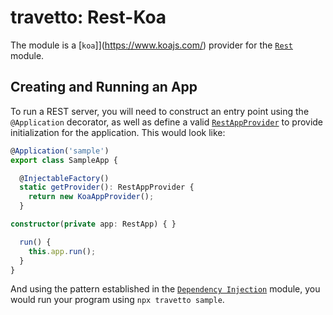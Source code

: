 travetto: Rest-Koa
===
The module is a [`koa`]](https://www.koajs.com/) provider for the [`Rest`](https://github.com/travetto/travetto/tree/master/module/rest) module.

## Creating and Running an App
To run a REST server, you will need to construct an entry point using the `@Application` decorator, as well as define a valid [`RestAppProvider`](./src/types.ts) to provide initialization for the application.  This would look like:

```typescript
@Application('sample')
export class SampleApp {

  @InjectableFactory()
  static getProvider(): RestAppProvider {
    return new KoaAppProvider();
  }

constructor(private app: RestApp) { }

  run() {
    this.app.run();
  }
}
```

And using the pattern established in the [`Dependency Injection`](https://github.com/travetto/travetto/tree/master/module/di) module, you would run your program using `npx travetto sample`.
